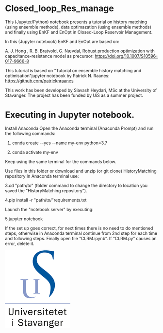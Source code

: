 # Closed_loop_Res_manage

This (Jupyter/Python) notebook presents a tutorial on history matching (using ensemble methods), data optimazation (using ensemble methods) and finally using EnKF and EnOpt in Closed-Loop Reservoir Management.

In this (Jupyter notebook) EnKF and EnOpt are based on:

A. J. Hong , R. B. Bratvold, G. Nævdal, Robust production optimization with capacitance-resistance model as precursor: https://doi.org/10.1007/S10596-017-9666-8

This tutorial is based on "Tutorial on ensemble history matching and optimisation"jupyter notebook by Patrick N. Raanes: https://github.com/patricknraanes

This work has been developed by Siavash Heydari, MSc at the University of Stavanger. The project has been funded by UiS as a summer project.



# Executing in Jupyter notebook.

Install Anaconda
Open the Anaconda terminal (Anaconda Prompt) and run the following commands:

1.  conda create --yes --name my-env python=3.7

2.  conda activate my-env


   Keep using the same terminal for the commands below.

Use files in this folder or download and unzip (or git clone) HistoryMatching repository
In Anaconda terminal use:

3.cd "path/to" (folder command to change the directory to location you saved the "HistoryMatching repository").


4.pip install -r "path/to/"requirements.txt

   Launch the "notebook server" by executing: 
   
5.jupyter notebook

  If the set up goes correct, for next times there is no need to do mentioned steps, otherwise in Anaconda terminal continue from 2nd step for each time and following steps.
Finally open file “CLRM.ipynb”.
If “CLRM.py” causes an error, delete it.


![UiS](uis.png)
